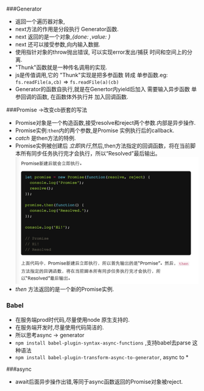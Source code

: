 ###Generator
- 返回一个遍历器对象,
- next方法的作用是分段执行 Generator函数.
- next 返回的是一个对象,*{done: ,value: }*
- next 还可以接受参数,向内输入数据.
- 使用指针对象的throw抛出错误, 可以实现error发出/捕获 时间和空间上的分离.
- "Thunk"函数就是一种传名调用的实现.
- js是传值调用,它的 "Thunk"实现是把多参函数 转成 单参函数.eg: `fs.readFile(a,cb)` => `fs.readFile(a)(cb)`
- Generator的函数自执行,就是在Genertor内yield后加入 需要输入异步函数 单参回调的函数, 在函数体外执行并 加入回调函数.

###Promise ->改变cb嵌套的写法
- Promise对象是一个构造函数,接受resolve和reject两个参数.内部是异步操作.
- Promise实例:`then`内的两个参数,是Promise 实例执行后的callback.
- *catch* 是then方法的特例.
- Promise实例被创建后 *立即执行*,然后,then方法指定的回调函数，将在当前脚本所有同步任务执行完才会执行，所以“Resolved”最后输出。
![Image](./Promise.jpg)
- *then* 方法返回的是一个新的Promise实例.

### Babel
- 在服务端prod时代码,尽量使用node 原生支持的.
- 在服务端开发时,尽量使用代码简洁的.
- 所以思考async -> generator
- `npm install babel-plugin-syntax-async-functions` ,支持babel去parse 这种语法
- `npm install babel-plugin-transform-async-to-generator`, async to *

###async
- await后面异步操作出错,等同于async函数返回的Promise对象被reject.

